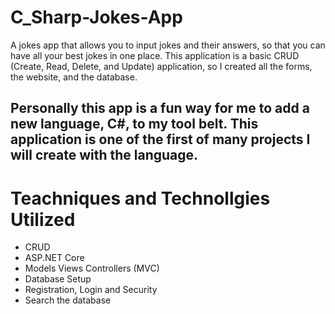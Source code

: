 # C_Sharp-Jokes-App
A jokes app that allows you to input jokes and their answers, so that you can have all your best jokes in one place. This application is a basic CRUD (Create, Read, Delete, and Update) application, so I created all the forms, the website, and the database.

## Personally this app is a fun way for me to add a new language, C#, to my tool belt. This application is one of the first of many projects I will create with the language.

# Teachniques and Technollgies Utilized
- CRUD
- ASP.NET Core
- Models Views Controllers (MVC)
- Database Setup
- Registration, Login and Security
- Search the database
